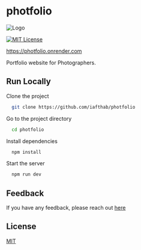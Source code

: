 # photfolio

![Logo](https://repository-images.githubusercontent.com/720158217/78abcdb2-aa34-4c14-9595-ea63d276b984)

[![MIT License](https://img.shields.io/badge/License-MIT-green.svg)](https://choosealicense.com/licenses/mit/)

<https://photfolio.onrender.com>

Portfolio website for Photographers.

## Run Locally

Clone the project

```bash
  git clone https://github.com/iafthab/photfolio
```

Go to the project directory

```bash
  cd photfolio
```

Install dependencies

```bash
  npm install
```

Start the server

```bash
  npm run dev
```

## Feedback

If you have any feedback, please reach out [here](mailto:afthabiqbal123@gmail.com)

## License

[MIT](https://choosealicense.com/licenses/mit/)
